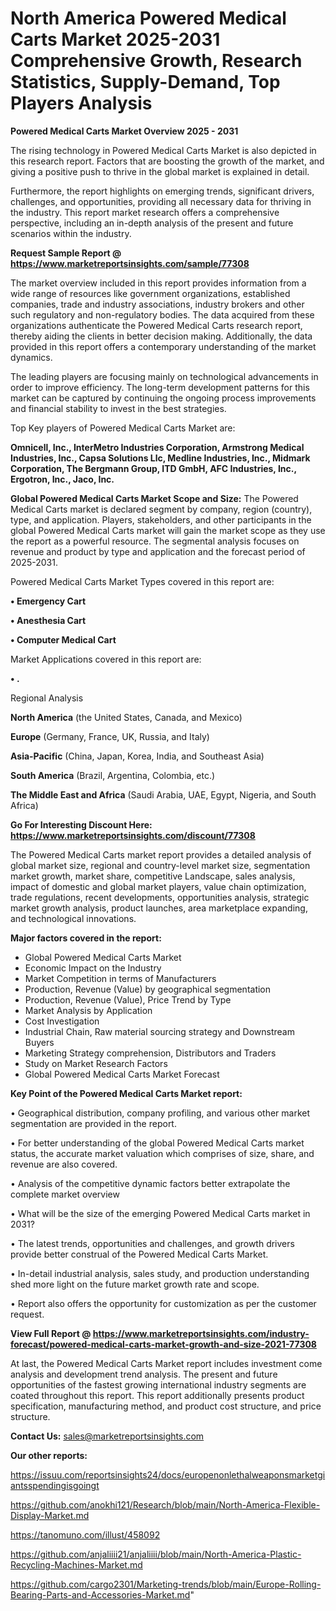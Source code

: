 # North America Powered Medical Carts Market 2025-2031 Comprehensive Growth, Research Statistics, Supply-Demand,  Top Players Analysis

<Strong> Powered Medical Carts Market Overview 2025 - 2031</strong>

The rising technology in Powered Medical Carts Market is also depicted in this research report. Factors that are boosting the growth of the market, and giving a positive push to thrive in the global market is explained in detail.

Furthermore, the report highlights on emerging trends, significant drivers, challenges, and opportunities, providing all necessary data for thriving in the industry. This report market research offers a comprehensive perspective, including an in-depth analysis of the present and future scenarios within the industry.

<strong>Request Sample Report @ <a href=https://www.marketreportsinsights.com/sample/77308>https://www.marketreportsinsights.com/sample/77308</a></strong>

The market overview included in this report provides information from a wide range of resources like government organizations, established companies, trade and industry associations, industry brokers and other such regulatory and non-regulatory bodies. The data acquired from these organizations authenticate the Powered Medical Carts research report, thereby aiding the clients in better decision making. Additionally, the data provided in this report offers a contemporary understanding of the market dynamics.

The leading players are focusing mainly on technological advancements in order to improve efficiency. The long-term development patterns for this market can be captured by continuing the ongoing process improvements and financial stability to invest in the best strategies.

Top Key players of Powered Medical Carts Market are:

<strong>Omnicell, Inc., InterMetro Industries Corporation, Armstrong Medical Industries, Inc., Capsa Solutions Llc, Medline Industries, Inc., Midmark Corporation, The Bergmann Group, ITD GmbH, AFC Industries, Inc., Ergotron, Inc., Jaco, Inc.</strong>

<strong><b>Global Powered Medical Carts Market Scope and Size:</b></strong>
The Powered Medical Carts market is declared segment by company, region (country), type, and application. Players, stakeholders, and other participants in the global Powered Medical Carts market will gain the market scope as they use the report as a powerful resource. The segmental analysis focuses on revenue and product by type and application and the forecast period of 2025-2031.

Powered Medical Carts Market Types covered in this report are:

<strong>• Emergency Cart

• Anesthesia Cart

• Computer Medical Cart</strong>

Market Applications covered in this report are:

<strong>• .</strong> 

Regional Analysis

<strong>North America</strong> (the United States, Canada, and Mexico)

<strong>Europe</strong> (Germany, France, UK, Russia, and Italy)

<strong>Asia-Pacific</strong> (China, Japan, Korea, India, and Southeast Asia)

<strong>South America</strong> (Brazil, Argentina, Colombia, etc.)

<strong>The Middle East and Africa</strong> (Saudi Arabia, UAE, Egypt, Nigeria, and South Africa)

<strong>Go For Interesting Discount Here: <a href=https://www.marketreportsinsights.com/discount/77308>https://www.marketreportsinsights.com/discount/77308</a></strong>

The Powered Medical Carts market report provides a detailed analysis of global market size, regional and country-level market size, segmentation market growth, market share, competitive Landscape, sales analysis, impact of domestic and global market players, value chain optimization, trade regulations, recent developments, opportunities analysis, strategic market growth analysis, product launches, area marketplace expanding, and technological innovations.

<strong><b>Major factors covered in the report:</b></strong>
<ul>
  <li>Global Powered Medical Carts Market </li>
  <li>Economic Impact on the Industry</li>
  <li>Market Competition in terms of Manufacturers</li>
  <li>Production, Revenue (Value) by geographical segmentation</li>
  <li>Production, Revenue (Value), Price Trend by Type</li>
  <li>Market Analysis by Application</li>
  <li>Cost Investigation</li>
  <li>Industrial Chain, Raw material sourcing strategy and Downstream Buyers</li>
  <li>Marketing Strategy comprehension, Distributors and Traders</li>
  <li>Study on Market Research Factors</li>
  <li>Global Powered Medical Carts Market Forecast</li>
</ul>

<strong><b>Key Point of the Powered Medical Carts Market report:</b></strong>

• Geographical distribution, company profiling, and various other market segmentation are provided in the report.

• For better understanding of the global Powered Medical Carts market status, the accurate market valuation which comprises of size, share, and revenue are also covered.

• Analysis of the competitive dynamic factors better extrapolate the complete market overview

• What will be the size of the emerging Powered Medical Carts market in 2031?

• The latest trends, opportunities and challenges, and growth drivers provide better construal of the Powered Medical Carts Market.

• In-detail industrial analysis, sales study, and production understanding shed more light on the future market growth rate and scope.

• Report also offers the opportunity for customization as per the customer request.

<strong><b>View Full Report @ <a href=https://www.marketreportsinsights.com/industry-forecast/powered-medical-carts-market-growth-and-size-2021-77308>https://www.marketreportsinsights.com/industry-forecast/powered-medical-carts-market-growth-and-size-2021-77308</a></b></strong>


At last, the Powered Medical Carts Market report includes investment come analysis and development trend analysis. The present and future opportunities of the fastest growing international industry segments are coated throughout this report. This report additionally presents product specification, manufacturing method, and product cost structure, and price structure.

<strong>Contact Us:</strong>
sales@marketreportsinsights.com

<strong>Our other reports:</strong>

<a href=https://issuu.com/reportsinsights24/docs/europenonlethalweaponsmarketgiantsspendingisgoingt>https://issuu.com/reportsinsights24/docs/europenonlethalweaponsmarketgiantsspendingisgoingt</a>

<a href=https://github.com/anokhi121/Research/blob/main/North-America-Flexible-Display-Market.md>https://github.com/anokhi121/Research/blob/main/North-America-Flexible-Display-Market.md</a>

<a href=https://tanomuno.com/illust/458092>https://tanomuno.com/illust/458092</a>

<a href=https://github.com/anjaliiii21/anjaliiii/blob/main/North-America-Plastic-Recycling-Machines-Market.md>https://github.com/anjaliiii21/anjaliiii/blob/main/North-America-Plastic-Recycling-Machines-Market.md</a>

<a href=https://github.com/cargo2301/Marketing-trends/blob/main/Europe-Rolling-Bearing-Parts-and-Accessories-Market.md>https://github.com/cargo2301/Marketing-trends/blob/main/Europe-Rolling-Bearing-Parts-and-Accessories-Market.md</a>"

